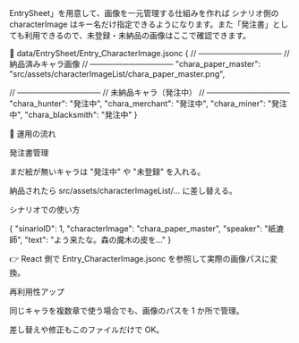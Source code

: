 EntrySheet」を用意して、画像を一元管理する仕組みを作れば シナリオ側の characterImage はキー名だけ指定できるようになります。また「発注書」としても利用できるので、未登録・未納品の画像はここで確認できます。

📄 data/EntrySheet/Entry_CharacterImage.jsonc { // ─────────────── // 納品済みキャラ画像 // ─────────────── "chara_paper_master": "src/assets/characterImageList/chara_paper_master.png",

// ─────────────── // 未納品キャラ（発注中） // ─────────────── "chara_hunter": "発注中", "chara_merchant": "発注中", "chara_miner": "発注中", "chara_blacksmith": "発注中" }

📌 運用の流れ

発注書管理

まだ絵が無いキャラは "発注中" や "未登録" を入れる。

納品されたら src/assets/characterImageList/... に差し替える。

シナリオでの使い方

{ "sinarioID": 1, "characterImage": "chara_paper_master", "speaker": "紙漉師", "text": "よう来たな。森の魔木の皮を..." }

👉 React 側で Entry_CharacterImage.jsonc を参照して実際の画像パスに変換。

再利用性アップ

同じキャラを複数章で使う場合でも、画像のパスを 1 か所で管理。

差し替えや修正もこのファイルだけで OK。
